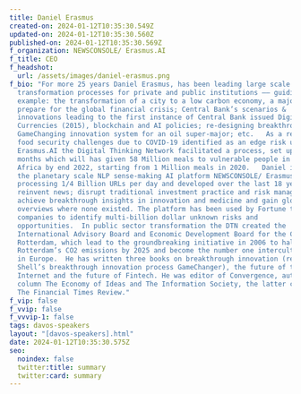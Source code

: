 ```yaml
---
title: Daniel Erasmus
created-on: 2024-01-12T10:35:30.549Z
updated-on: 2024-01-12T10:35:30.560Z
published-on: 2024-01-12T10:35:30.569Z
f_organization: NEWSCONSOLE/ Erasmus.AI
f_title: CEO
f_headshot:
  url: /assets/images/daniel-erasmus.png
f_bio: "For more 25 years Daniel Erasmus, has been leading large scale global
  transformation processes for private and public institutions –– guiding, for
  example: the transformation of a city to a low carbon economy, a major bank to
  prepare for the global financial crisis; Central Bank’s scenarios &
  innovations leading to the first instance of Central Bank issued Digital
  Currencies (2015), blockchain and AI policies; re-designing breakthrough
  GameChanging innovation system for an oil super-major; etc.   As a response to
  food security challenges due to COVID-19 identified as an edge risk using
  Erasmus.AI the Digital Thinking Network facilitated a process, set up in 3
  months which will has given 58 Million meals to vulnerable people in Southern
  Africa by end 2022, starting from 1 Million meals in 2020.   Daniel is CEO of
  the planetary scale NLP sense-making AI platform NEWSCONSOLE/ Erasmus.AI,
  processing 1/4 Billion URLs per day and developed over the last 18 years to
  reinvent news; disrupt traditional investment practice and risk management;
  achieve breakthrough insights in innovation and medicine and gain global
  overviews where none existed. The platform has been used by Fortune top 10
  companies to identify multi-billion dollar unknown risks and
  opportunities.  In public sector transformation the DTN created the
  International Advisory Board and Economic Development Board for the City of
  Rotterdam, which lead to the groundbreaking initiative in 2006 to half
  Rotterdam’s CO2 emissions by 2025 and become the number one intercultural city
  in Europe.  He has written three books on breakthrough innovation (redesigning
  Shell’s breakthrough innovation process GameChanger), the future of the
  Internet and the future of Fintech. He was editor of Convergence, authored the
  column The Economy of Ideas and The Information Society, the latter column for
  The Financial Times Review."
f_vip: false
f_vvip: false
f_vvvip-1: false
tags: davos-speakers
layout: "[davos-speakers].html"
date: 2024-01-12T10:35:30.575Z
seo:
  noindex: false
  twitter:title: summary
  twitter:card: summary
---
```

